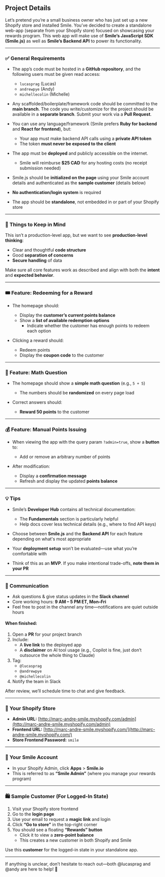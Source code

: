 ## Project Details

Let’s pretend you’re a small business owner who has just set up a new Shopify store and installed Smile. You’ve decided to create a standalone web-app (separate from your Shopify store) focused on showcasing your rewards program. This web app will make use of **Smile’s JavaScript SDK (Smile.js)** as well as **Smile’s Backend API** to power its functionality.

---

### ✅ General Requirements

- The app’s code must be hosted in a **GitHub repository**, and the following users must be given read access:
  - `lucasprag` (Lucas)
  - `andrewpye` (Andy)
  - `michellecolin` (Michelle)

- Any scaffolded/boilerplate/framework code should be committed to the **main branch**. The code you write/customize for the project should be available in a **separate branch**. Submit your work via a **Pull Request**.

- You can use any language/framework (Smile prefers **Ruby for backend** and **React for frontend**), but:
  - Your app must make backend API calls using a **private API token**
  - The token **must never be exposed to the client**

- The app must be **deployed** and publicly accessible on the internet.
  - Smile will reimburse **$25 CAD** for any hosting costs (no receipt submission needed)

- Smile.js should be **initialized on the page** using your Smile account details and authenticated as the **sample customer** (details below)

- **No authentication/login system** is required

- The app should be **standalone**, not embedded in or part of your Shopify store

---

### 🧠 Things to Keep in Mind

This isn’t a production-level app, but we want to see **production-level thinking**:

- Clear and thoughtful **code structure**
- Good **separation of concerns**
- **Secure handling** of data

Make sure all core features work as described and align with both the **intent** and **expected behavior**.

---

### 🎟️ Feature: Redeeming for a Reward

- The homepage should:
  - Display the **customer’s current points balance**
  - Show a **list of available redemption options**
    - Indicate whether the customer has enough points to redeem each option

- Clicking a reward should:
  - Redeem points
  - Display the **coupon code** to the customer

---

### 🧮 Feature: Math Question

- The homepage should show a **simple math question** (e.g., `5 + 5`)
  - The numbers should be **randomized** on every page load

- Correct answers should:
  - **Reward 50 points** to the customer

---

### 💰 Feature: Manual Points Issuing

- When viewing the app with the query param `?admin=true`, show a **button** to:
  - Add or remove an arbitrary number of points

- After modification:
  - Display a **confirmation message**
  - Refresh and display the updated **points balance**

---

### 💡 Tips

- Smile’s **Developer Hub** contains all technical documentation:
  - The **Fundamentals** section is particularly helpful
  - Help docs cover less technical details (e.g., where to find API keys)

- Choose between **Smile.js** and the **Backend API** for each feature depending on what's most appropriate

- Your **deployment setup** won’t be evaluated—use what you’re comfortable with

- Think of this as an **MVP**. If you make intentional trade-offs, **note them in your PR**

---

### 💬 Communication

- Ask questions & give status updates in the **Slack channel**
- Core working hours: **9 AM – 5 PM ET, Mon–Fri**
- Feel free to post in the channel any time—notifications are quiet outside hours

#### When finished:

1. Open a **PR** for your project branch
2. Include:
   - A **live link** to the deployed app
   - A **disclaimer** on AI tool usage (e.g., Copilot is fine, just don’t outsource the whole thing to Claude)
3. Tag:
   - `@lucasprag`
   - `@andrewpye`
   - `@michellecolin`
4. Notify the team in Slack

After review, we’ll schedule time to chat and give feedback.

---

### 🛒 Your Shopify Store

- **Admin URL:** [http://marc-andre-smile.myshopify.com/admin](http://marc-andre-smile.myshopify.com/admin)
- **Frontend URL:** [http://marc-andre-smile.myshopify.com/](http://marc-andre-smile.myshopify.com/)
- **Store Frontend Password:** `smile`

---

### 🙂 Your Smile Account

- In your Shopify Admin, click **Apps** > **Smile.io**
- This is referred to as **“Smile Admin”** (where you manage your rewards program)

---

### 🛍️ Sample Customer (For Logged-In State)

1. Visit your Shopify store frontend
2. Go to the **login page**
3. Use your email to request a **magic link** and login
4. Click **“Go to store”** in the top-right corner
5. You should see a floating **“Rewards” button**
   - Click it to view a **zero-point balance**
   - This creates a new customer in both Shopify and Smile

Use this **customer** for the logged-in state in your standalone app.

---

If anything is unclear, don’t hesitate to reach out—both @lucasprag and @andy are here to help! 🙌